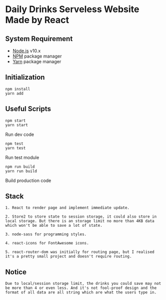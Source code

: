 # Daily Drinks Serveless Website Made by React

## System Requirement
* [Node.js](https://nodejs.org) v10.x
* [NPM](https://www.npmjs.com/) package manager
* [Yarn](https://yarnpkg.com) package manager

## Initialization
```
npm install
yarn add
```

## Useful Scripts
```
npm start
yarn start
```
Run dev code

```
npm test
yarn test
```
Run test module

```
npm run build
yarn run build
```
Build production code

## Stack
```
1. React to render page and implement immediate update.

2. Store2 to store state to session storage, it could also store in local storage. But there is an storage limit no more than 4KB data which won't be able to save a lot of state.

3. node-sass for programming styles.

4. react-icons for FontAwesome icons.

5. react-router-dom was initially for routing page, but I realised it's a pretty small project and doesn't require routing.
```

## Notice
```
Due to local/session storage limit, the drinks you could save may not be more than 4 or even less. And it's not fool-proof design and the format of all data are all string which are what the users type in.
```

